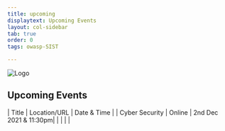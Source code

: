 ```yaml
---
title: upcoming
displaytext: Upcoming Events
layout: col-sidebar
tab: true
order: 0
tags: owasp-SIST

---
```

![Logo](https://raw.githubusercontent.com/OWASP/www-chapter-sathyabama-institute-of-science-and-technology/main/assets/images/Cyber%20security.jpeg)

## Upcoming Events

| Title | Location/URL | Date & Time |
| Cyber Security | Online | 2nd Dec 2021 & 11:30pm|
|     |     |     |
